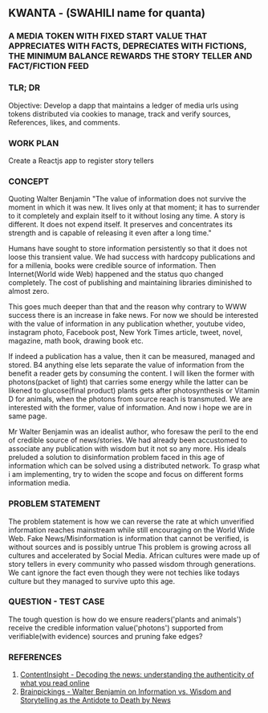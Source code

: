 ## KWANTA - (SWAHILI name for quanta) 
### A MEDIA TOKEN WITH FIXED START VALUE THAT APPRECIATES WITH FACTS, DEPRECIATES WITH FICTIONS, THE MINIMUM BALANCE REWARDS THE STORY TELLER AND FACT/FICTION FEED 

### TLR; DR
Objective: Develop a dapp that maintains a ledger of media urls using tokens distributed via cookies to manage, track and verify sources, References, likes, and comments. 

### WORK PLAN
Create a Reactjs app to register story tellers

### CONCEPT
Quoting Walter Benjamin "The value of information does not survive the moment in which it was new. It lives only at that moment; it has to surrender to it completely and explain itself to it without losing any time. A story is different. It does not expend itself. It preserves and concentrates its strength and is capable of releasing it even after a long time." 

Humans have sought to store information persistently so that it does not loose this transient value. We had success with hardcopy publications and for a millenia, books were credible source of information. Then Internet(World wide Web) happened and the status quo changed completely. The cost of publishing and maintaining libraries diminished to almost zero. 

This goes much deeper than that and the reason why contrary to WWW success there is an increase in fake news. For now we should be interested with the value of information in any publication whether, youtube video, instagram photo, Facebook post, New York Times article, tweet, novel, magazine, math book, drawing book etc. 

If indeed a publication has a value, then it can be measured, managed and stored. B4 anything else lets separate the value of information from the benefit a reader gets by consuming the content.  I will liken the former with photons(packet of light) that carries some energy while the latter can be likened to glucose(final product) plants gets after photosynthesis or Vitamin D for animals, when the photons from source reach is transmuted. We are interested with the former, value of information. And now i hope we are in same page.

Mr Walter Benjamin was an idealist author, who foresaw the peril to the end of credible source of news/stories. We had already been accustomed to associate any publication with wisdom but it not so any more. His ideals preluded a solution to disinformation problem faced in this age of information which can be solved using a distributed network. To grasp what i am implementing, try to widen the scope and focus on different forms information media.

### PROBLEM STATEMENT
The problem statement is how we can reverse the rate at which unverified information reaches mainstream while still encouraging on the World Wide Web. Fake News/Misinformation is information that cannot be verified, is without sources and is possibly untrue This problem is growing across all cultures and accelerated by Social Media. African cultures were made up of story tellers in every community who passed wisdom through generations. We cant ignore the fact even though they were not techies like todays culture but they managed to survive upto this age. 

### QUESTION - TEST CASE
The tough question is how do we ensure readers('plants and animals') receive the credible information value('photons') supported from verifiable(with evidence) sources and pruning fake edges? 

### REFERENCES
1. [ContentInsight - Decoding the news: understanding the authenticity of what you read online](https://contentinsight.com/authenticity-of-what-you-read-online/)
2. [Brainpickings - Walter Benjamin on Information vs. Wisdom and Storytelling as the Antidote to Death by News](https://www.brainpickings.org/2015/03/09/walter-benjamin-illuminations-the-storyteller/)

